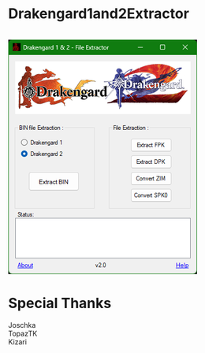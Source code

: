 # Drakengard1and2Extractor
<br>![Image Text](repo_img.png)
<br>

# Special Thanks
Joschka
<br>TopazTK
<br>Kizari
